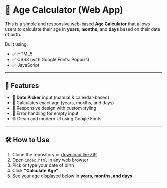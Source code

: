 # 🎂 Age Calculator (Web App)

This is a simple and responsive web-based **Age Calculator** that allows users to calculate their age in **years**, **months**, and **days** based on their date of birth.

Built using:
- ✅ HTML5
- ✅ CSS3 (with Google Fonts: Poppins)
- ✅ JavaScript

---

## 🚀 Features

- 📅 **Date Picker** input (manual & calendar-based)
- 📆 Calculates exact age (years, months, and days)
- 🎨 Responsive design with custom styling
- 🧠 Error handling for empty input
- 🌐 Clean and modern UI using Google Fonts

---

## 🛠️ How to Use

1. Clone the repository or [download the ZIP](https://github.com/YOUR-USERNAME/age-calculator-web/archive/refs/heads/main.zip)
2. Open `index.html` in any web browser
3. Pick or type your date of birth
4. Click **"Calculate Age"**
5. See your age displayed below in **years, months, and days**

---


